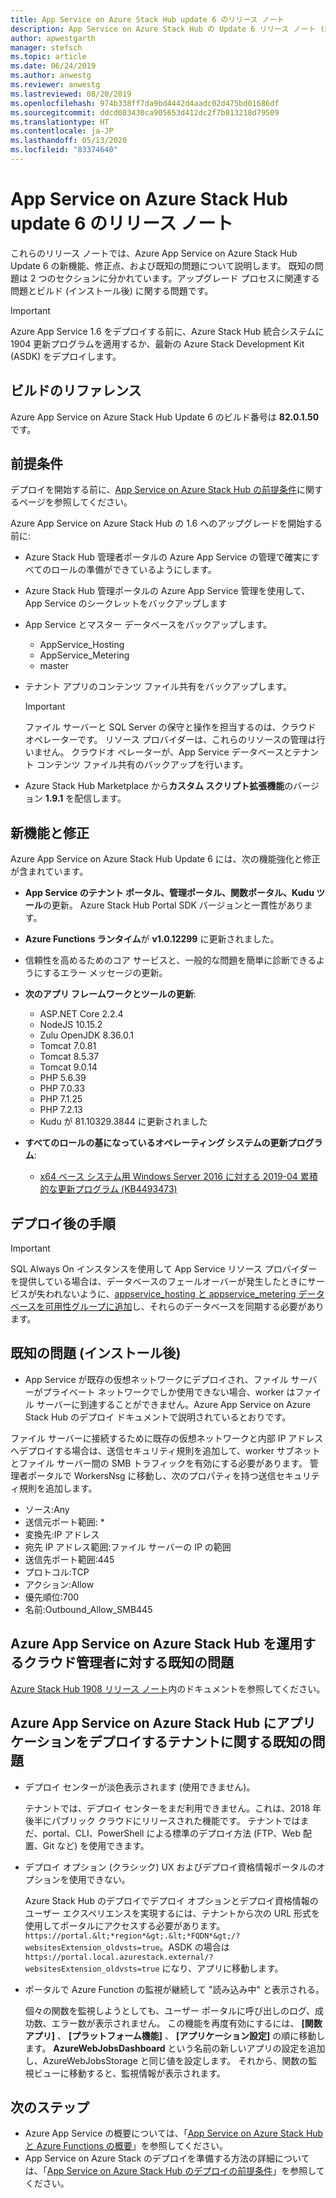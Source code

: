 ```yaml
---
title: App Service on Azure Stack Hub update 6 のリリース ノート
description: App Service on Azure Stack Hub の Update 6 リリース ノート (新機能、修正点、既知の問題を含む)。
author: apwestgarth
manager: stefsch
ms.topic: article
ms.date: 06/24/2019
ms.author: anwestg
ms.reviewer: anwestg
ms.lastreviewed: 08/20/2019
ms.openlocfilehash: 974b338ff7da9bd4442d4aadc02d475bd01686df
ms.sourcegitcommit: ddcd083430ca905653d412dc2f7b813218d79509
ms.translationtype: HT
ms.contentlocale: ja-JP
ms.lasthandoff: 05/13/2020
ms.locfileid: "83374640"
---
```

# <a name="app-service-on-azure-stack-hub-update-6-release-notes"></a>App Service on Azure Stack Hub update 6 のリリース ノート

これらのリリース ノートでは、Azure App Service on Azure Stack Hub Update 6 の新機能、修正点、および既知の問題について説明します。 既知の問題は 2 つのセクションに分かれています。アップグレード プロセスに関連する問題とビルド (インストール後) に関する問題です。

> [!IMPORTANT]
> Azure App Service 1.6 をデプロイする前に、Azure Stack Hub 統合システムに 1904 更新プログラムを適用するか、最新の Azure Stack Development Kit (ASDK) をデプロイします。

## <a name="build-reference"></a>ビルドのリファレンス

Azure App Service on Azure Stack Hub Update 6 のビルド番号は **82.0.1.50** です。

## <a name="prerequisites"></a>前提条件

デプロイを開始する前に、[App Service on Azure Stack Hub の前提条件](azure-stack-app-service-before-you-get-started.md)に関するページを参照してください。

Azure App Service on Azure Stack Hub の 1.6 へのアップグレードを開始する前に:

- Azure Stack Hub 管理者ポータルの Azure App Service の管理で確実にすべてのロールの準備ができているようにします。

- Azure Stack Hub 管理ポータルの Azure App Service 管理を使用して、App Service のシークレットをバックアップします

- App Service とマスター データベースをバックアップします。
  - AppService_Hosting
  - AppService_Metering
  - master

- テナント アプリのコンテンツ ファイル共有をバックアップします。

  > [!Important]
  > ファイル サーバーと SQL Server の保守と操作を担当するのは、クラウド オペレーターです。  リソース プロバイダーは、これらのリソースの管理は行いません。  クラウドオ ペレーターが、App Service データベースとテナント コンテンツ ファイル共有のバックアップを行います。

- Azure Stack Hub Marketplace から**カスタム スクリプト拡張機能**のバージョン **1.9.1** を配信します。

## <a name="new-features-and-fixes"></a>新機能と修正

Azure App Service on Azure Stack Hub Update 6 には、次の機能強化と修正が含まれています。

- **App Service のテナント ポータル、管理ポータル、関数ポータル、Kudu ツール**の更新。 Azure Stack Hub Portal SDK バージョンと一貫性があります。

- **Azure Functions ランタイム**が **v1.0.12299** に更新されました。

- 信頼性を高めるためのコア サービスと、一般的な問題を簡単に診断できるようにするエラー メッセージの更新。

- **次のアプリ フレームワークとツールの更新**:

  - ASP.NET Core 2.2.4
  - NodeJS 10.15.2
  - Zulu OpenJDK 8.36.0.1
  - Tomcat 7.0.81
  - Tomcat 8.5.37
  - Tomcat 9.0.14
  - PHP 5.6.39
  - PHP 7.0.33
  - PHP 7.1.25
  - PHP 7.2.13
  - Kudu が 81.10329.3844 に更新されました

- **すべてのロールの基になっているオペレーティング システムの更新プログラム**:
  - [x64 ベース システム用 Windows Server 2016 に対する 2019-04 累積的な更新プログラム (KB4493473)](https://support.microsoft.com/help/4493473/windows-10-update-kb4493473)

## <a name="post-deployment-steps"></a>デプロイ後の手順

> [!IMPORTANT]
> SQL Always On インスタンスを使用して App Service リソース プロバイダーを提供している場合は、データベースのフェールオーバーが発生したときにサービスが失われないように、[appservice_hosting と appservice_metering データベースを可用性グループに追加](https://docs.microsoft.com/sql/database-engine/availability-groups/windows/availability-group-add-a-database)し、それらのデータベースを同期する必要があります。

## <a name="known-issues-post-installation"></a>既知の問題 (インストール後)

- App Service が既存の仮想ネットワークにデプロイされ、ファイル サーバーがプライベート ネットワークでしか使用できない場合、worker はファイル サーバーに到達することができません。Azure App Service on Azure Stack Hub のデプロイ ドキュメントで説明されているとおりです。

ファイル サーバーに接続するために既存の仮想ネットワークと内部 IP アドレスへデプロイする場合は、送信セキュリティ規則を追加して、worker サブネットとファイル サーバー間の SMB トラフィックを有効にする必要があります。 管理者ポータルで WorkersNsg に移動し、次のプロパティを持つ送信セキュリティ規則を追加します。

* ソース:Any
* 送信元ポート範囲: *
* 変換先:IP アドレス
* 宛先 IP アドレス範囲:ファイル サーバーの IP の範囲
* 送信先ポート範囲:445
* プロトコル:TCP
* アクション:Allow
* 優先順位:700
* 名前:Outbound_Allow_SMB445

## <a name="known-issues-for-cloud-admins-operating-azure-app-service-on-azure-stack-hub"></a>Azure App Service on Azure Stack Hub を運用するクラウド管理者に対する既知の問題

[Azure Stack Hub 1908 リリース ノート](/azure-stack/operator/release-notes?view=azs-1908)内のドキュメントを参照してください。

## <a name="known-issues-for-tenants-deploying-applications-on-azure-app-service-on-azure-stack-hub"></a>Azure App Service on Azure Stack Hub にアプリケーションをデプロイするテナントに関する既知の問題

- デプロイ センターが淡色表示されます (使用できません)。

    テナントでは、デプロイ センターをまだ利用できません。これは、2018 年後半にパブリック クラウドにリリースされた機能です。 テナントではまだ、portal、CLI、PowerShell による標準のデプロイ方法 (FTP、Web 配置、Git など) を使用できます。

- デプロイ オプション (クラシック) UX およびデプロイ資格情報ポータルのオプションを使用できない。

    Azure Stack Hub のデプロイでデプロイ オプションとデプロイ資格情報のユーザー エクスペリエンスを実現するには、テナントから次の URL 形式を使用してポータルにアクセスする必要があります。`https://portal.&lt;*region*&gt;.&lt;*FQDN*&gt;/?websitesExtension_oldvsts=true`。ASDK の場合は `https://portal.local.azurestack.external/?websitesExtension_oldvsts=true` になり、アプリに移動します。

- ポータルで Azure Function の監視が継続して "読み込み中" と表示される。

    個々の関数を監視しようとしても、ユーザー ポータルに呼び出しのログ、成功数、エラー数が表示されません。 この機能を再度有効にするには、 **[関数アプリ]** 、 **[プラットフォーム機能]** 、 **[アプリケーション設定]** の順に移動します。  **AzureWebJobsDashboard** という名前の新しいアプリの設定を追加し、AzureWebJobsStorage と同じ値を設定します。 それから、関数の監視ビューに移動すると、監視情報が表示されます。

## <a name="next-steps"></a>次のステップ

- Azure App Service の概要については、「[App Service on Azure Stack Hub と Azure Functions の概要](azure-stack-app-service-overview.md)」を参照してください。
- App Service on Azure Stack のデプロイを準備する方法の詳細については、「[App Service on Azure Stack Hub のデプロイの前提条件](azure-stack-app-service-before-you-get-started.md)」を参照してください。